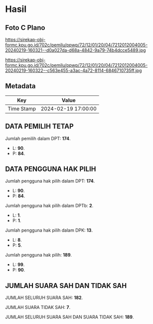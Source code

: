 # Hasil

## Foto C Plano

https://sirekap-obj-formc.kpu.go.id/702c/pemilu/ppwp/72/12/01/20/04/7212012004005-20240219-160321--d0a027da-d68a-4842-9a79-74b4dcce5489.jpg

https://sirekap-obj-formc.kpu.go.id/702c/pemilu/ppwp/72/12/01/20/04/7212012004005-20240219-160322--c563e455-a3ac-4a72-8114-6846710735ff.jpg


## Metadata

| Key        | Value               |
| ---------- | ------------------- |
| Time Stamp | 2024-02-19 17:00:00 |


## DATA PEMILIH TETAP

Jumlah pemilih dalam DPT: **174**.
 * L: **90**.
 * P: **84**.

## DATA PENGGUNA HAK PILIH

Jumlah pengguna hak pilih dalam DPT: **174**.
 * L: **90**.
 * P: **84**.

Jumlah pengguna hak pilih dalam DPTb: **2**.
 * L: **1**.
 * P: **1**.

Jumlah pengguna hak pilih dalam DPK: **13**.
 * L: **8**.
 * P: **5**.

Jumlah pengguna hak pilih: **189**.
 * L: **99**.
 * P: **90**.

## JUMLAH SUARA SAH DAN TIDAK SAH

JUMLAH SELURUH SUARA SAH: **182**.

JUMLAH SUARA TIDAK SAH: **7**.

JUMLAH SELURUH SUARA SAH DAN SUARA TIDAK SAH: **189**.


